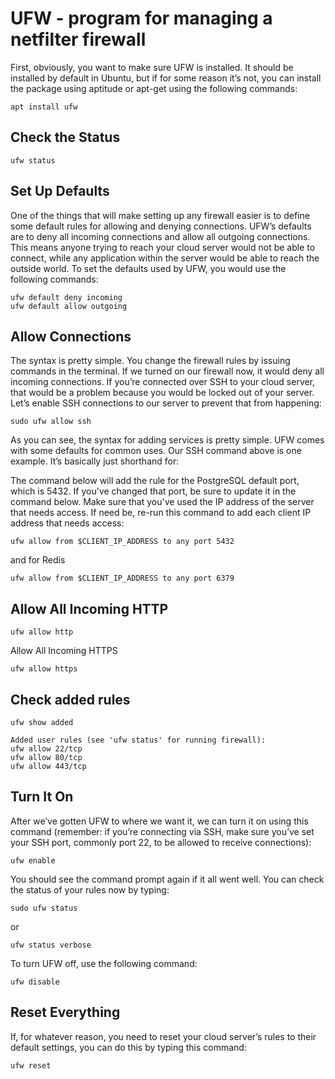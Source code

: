 # UFW - program for managing a netfilter firewall

First, obviously, you want to make sure UFW is installed. It should be installed by default in Ubuntu, but if for some reason it’s not, you can install the package using aptitude or apt-get using the following commands:

```
apt install ufw
```

## Check the Status

```
ufw status
```

## Set Up Defaults

One of the things that will make setting up any firewall easier is to define some default rules for allowing and denying connections. UFW’s defaults are to deny all incoming connections and allow all outgoing connections. This means anyone trying to reach your cloud server would not be able to connect, while any application within the server would be able to reach the outside world. To set the defaults used by UFW, you would use the following commands:

```
ufw default deny incoming
ufw default allow outgoing
```

## Allow Connections

The syntax is pretty simple. You change the firewall rules by issuing commands in the terminal. If we turned on our firewall now, it would deny all incoming connections. If you’re connected over SSH to your cloud server, that would be a problem because you would be locked out of your server. Let’s enable SSH connections to our server to prevent that from happening:

```
sudo ufw allow ssh
```

As you can see, the syntax for adding services is pretty simple. UFW comes with some defaults for common uses. Our SSH command above is one example. It’s basically just shorthand for:

The command below will add the rule for the PostgreSQL default port, which is 5432. If you've changed that port, be sure to update it in the command below. Make sure that you've used the IP address of the server that needs access. If need be, re-run this command to add each client IP address that needs access:

```
ufw allow from $CLIENT_IP_ADDRESS to any port 5432
```

and for Redis

```
ufw allow from $CLIENT_IP_ADDRESS to any port 6379
```

## Allow All Incoming HTTP

```
ufw allow http
```

Allow All Incoming HTTPS

```
ufw allow https
```

## Check added rules

```
ufw show added
```

```
Added user rules (see 'ufw status' for running firewall):
ufw allow 22/tcp
ufw allow 80/tcp
ufw allow 443/tcp
```

## Turn It On

After we’ve gotten UFW to where we want it, we can turn it on using this command (remember: if you’re connecting via SSH, make sure you’ve set your SSH port, commonly port 22, to be allowed to receive connections):


```
ufw enable
```

You should see the command prompt again if it all went well. You can check the status of your rules now by typing:

```
sudo ufw status
```

or

```
ufw status verbose
```

To turn UFW off, use the following command:

```
ufw disable
```

## Reset Everything

If, for whatever reason, you need to reset your cloud server’s rules to their default settings, you can do this by typing this command:

```
ufw reset
```
